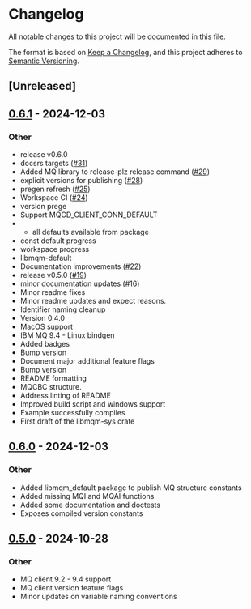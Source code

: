 # Changelog

All notable changes to this project will be documented in this file.

The format is based on [Keep a Changelog](https://keepachangelog.com/en/1.0.0/),
and this project adheres to [Semantic Versioning](https://semver.org/spec/v2.0.0.html).

## [Unreleased]

## [0.6.1](https://github.com/advantic-au/libmqm-sys/compare/v0.6.0...v0.6.1) - 2024-12-03

### Other

- release v0.6.0
- docsrs targets ([#31](https://github.com/advantic-au/libmqm-sys/pull/31))
- Added MQ library to release-plz release command ([#29](https://github.com/advantic-au/libmqm-sys/pull/29))
- explicit versions for publishing ([#28](https://github.com/advantic-au/libmqm-sys/pull/28))
- pregen refresh ([#25](https://github.com/advantic-au/libmqm-sys/pull/25))
- Workspace CI ([#24](https://github.com/advantic-au/libmqm-sys/pull/24))
- version prege
- Support MQCD_CLIENT_CONN_DEFAULT
- * all defaults available from package
- const default progress
- workspace progress
- libmqm-default
- Documentation improvements ([#22](https://github.com/advantic-au/libmqm-sys/pull/22))
- release v0.5.0 ([#19](https://github.com/advantic-au/libmqm-sys/pull/19))
- minor documentation updates ([#16](https://github.com/advantic-au/libmqm-sys/pull/16))
- Minor readme fixes
- Minor readme updates and expect reasons.
- Identifier naming cleanup
- Version 0.4.0
- MacOS support
- IBM MQ 9.4 - Linux bindgen
- Added badges
- Bump version
- Document major additional feature flags
- Bump version
- README formatting
- MQCBC structure.
- Address linting of README
- Improved build script and windows support
- Example successfully compiles
- First draft of the libmqm-sys crate

## [0.6.0](https://github.com/advantic-au/libmqm-sys/compare/v0.5.0...v0.6.0) - 2024-12-03

### Other

- Added libmqm_default package to publish MQ structure constants
- Added missing MQI and MQAI functions
- Added some documentation and doctests
- Exposes compiled version constants

## [0.5.0](https://github.com/advantic-au/libmqm-sys/compare/v0.4.0...v0.5.0) - 2024-10-28

### Other

- MQ client 9.2 - 9.4 support
- MQ client version feature flags
- Minor updates on variable naming conventions
